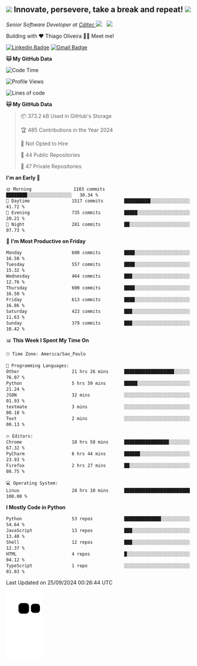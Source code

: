 <h2><img src="https://emojis.slackmojis.com/emojis/images/1531849430/4246/blob-sunglasses.gif?1531849430" width="30"/> Innovate, persevere, take a break and repeat! <img src="https://media.giphy.com/media/12oufCB0MyZ1Go/giphy.gif" width="50"></h2>
<img align='right' src="https://media.giphy.com/media/M9gbBd9nbDrOTu1Mqx/giphy.gif" width="230">
<p><em>Senior Software Developer at <a href="https://www.cditec.com.br/">Cditec
</a><img src="https://media.giphy.com/media/WUlplcMpOCEmTGBtBW/giphy.gif" width="30"> 
</em></p>



Building with ❤️ Thiago Oliveira 👋🏽 Meet me!

[![Linkedin Badge](https://img.shields.io/badge/-Thiago-blue?style=flat-square&logo=Linkedin&logoColor=white&link=https://www.linkedin.com/in/tgmarinho/)](https://www.linkedin.com/in/thiagoceconelo/) 
[![Gmail Badge](https://img.shields.io/badge/-thiceconelo@gmail.com-c14438?style=flat-square&logo=Gmail&logoColor=white&link=mailto:thiceconelo@gmail.com)](mailto:thiceconelo@gmail.com)

</em></p>

<!-- <span style="height ">
![Anurag's GitHub stats](https://github-readme-stats.vercel.app/api?username=arthurspk&show_icons=true&theme=tokyonight)
</span> -->

**🐱 My GitHub Data** 
<!--START_SECTION:waka-->
![Code Time](http://img.shields.io/badge/Code%20Time-1%2C834%20hrs%2019%20mins-blue)

![Profile Views](http://img.shields.io/badge/Profile%20Views-0-blue)

![Lines of code](https://img.shields.io/badge/From%20Hello%20World%20I%27ve%20Written-5.0%20million%20lines%20of%20code-blue)

**🐱 My GitHub Data** 

> 📦 373.2 kB Used in GitHub's Storage 
 > 
> 🏆 485 Contributions in the Year 2024
 > 
> 🚫 Not Opted to Hire
 > 
> 📜 44 Public Repositories 
 > 
> 🔑 47 Private Repositories 
 > 
**I'm an Early 🐤** 

```text
🌞 Morning                1103 commits        ████████░░░░░░░░░░░░░░░░░   30.34 % 
🌆 Daytime                1517 commits        ██████████░░░░░░░░░░░░░░░   41.72 % 
🌃 Evening                735 commits         █████░░░░░░░░░░░░░░░░░░░░   20.21 % 
🌙 Night                  281 commits         ██░░░░░░░░░░░░░░░░░░░░░░░   07.73 % 
```
📅 **I'm Most Productive on Friday** 

```text
Monday                   600 commits         ████░░░░░░░░░░░░░░░░░░░░░   16.50 % 
Tuesday                  557 commits         ████░░░░░░░░░░░░░░░░░░░░░   15.32 % 
Wednesday                464 commits         ███░░░░░░░░░░░░░░░░░░░░░░   12.76 % 
Thursday                 600 commits         ████░░░░░░░░░░░░░░░░░░░░░   16.50 % 
Friday                   613 commits         ████░░░░░░░░░░░░░░░░░░░░░   16.86 % 
Saturday                 423 commits         ███░░░░░░░░░░░░░░░░░░░░░░   11.63 % 
Sunday                   379 commits         ███░░░░░░░░░░░░░░░░░░░░░░   10.42 % 
```


📊 **This Week I Spent My Time On** 

```text
🕑︎ Time Zone: America/Sao_Paulo

💬 Programming Languages: 
Other                    21 hrs 26 mins      ███████████████████░░░░░░   76.07 % 
Python                   5 hrs 59 mins       █████░░░░░░░░░░░░░░░░░░░░   21.24 % 
JSON                     32 mins             ░░░░░░░░░░░░░░░░░░░░░░░░░   01.93 % 
textmate                 3 mins              ░░░░░░░░░░░░░░░░░░░░░░░░░   00.18 % 
Text                     2 mins              ░░░░░░░░░░░░░░░░░░░░░░░░░   00.13 % 

🔥 Editors: 
Chrome                   18 hrs 58 mins      █████████████████░░░░░░░░   67.32 % 
PyCharm                  6 hrs 44 mins       ██████░░░░░░░░░░░░░░░░░░░   23.93 % 
Firefox                  2 hrs 27 mins       ██░░░░░░░░░░░░░░░░░░░░░░░   08.75 % 

💻 Operating System: 
Linux                    28 hrs 10 mins      █████████████████████████   100.00 % 
```

**I Mostly Code in Python** 

```text
Python                   53 repos            ██████████████░░░░░░░░░░░   54.64 % 
JavaScript               13 repos            ███░░░░░░░░░░░░░░░░░░░░░░   13.40 % 
Shell                    12 repos            ███░░░░░░░░░░░░░░░░░░░░░░   12.37 % 
HTML                     4 repos             █░░░░░░░░░░░░░░░░░░░░░░░░   04.12 % 
TypeScript               1 repo              ░░░░░░░░░░░░░░░░░░░░░░░░░   01.03 % 
```




 Last Updated on 25/09/2024 00:26:44 UTC
<!--END_SECTION:waka-->

![Snake animation](https://github.com/rafaballerini/rafaballerini/blob/output/github-contribution-grid-snake.svg)


<!---
ceconelo/ceconelo is a ✨ special ✨ repository because its `README.md` (this file) appears on your GitHub profile.
You can click the Preview link to take a look at your changes.
--->
